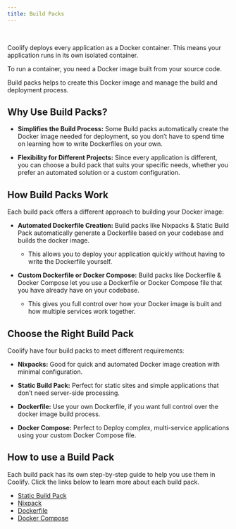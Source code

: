 ```yaml
---
title: Build Packs
---
```


<ZoomableImage src="/docs/images/builds/packs/packs-banner.webp" />

<br />

Coolify deploys every application as a Docker container. This means your application runs in its own isolated container. 

To run a container, you need a Docker image built from your source code. 

Build packs helps to create this Docker image and manage the build and deployment process.


## Why Use Build Packs?
- **Simplifies the Build Process:** Some Build packs automatically create the Docker image needed for deployment, so you don’t have to spend time on learning how to write Dockerfiles on your own.

- **Flexibility for Different Projects:** Since every application is different, you can choose a build pack that suits your specific needs, whether you prefer an automated solution or a custom configuration.


## How Build Packs Work
Each build pack offers a different approach to building your Docker image:

- **Automated Dockerfile Creation:** Build packs like Nixpacks & Static Build Pack automatically generate a Dockerfile based on your codebase and builds the docker image. 
  - This allows you to deploy your application quickly without having to write the Dockerfile yourself.

- **Custom Dockerfile or Docker Compose:** Build packs like Dockerfile & Docker Compose let you use a Dockerfile or Docker Compose file that you have already have on your codebase. 
  - This gives you full control over how your Docker image is built and how multiple services work together.


## Choose the Right Build Pack
Coolify have four build packs to meet different requirements:
- **Nixpacks:** Good for quick and automated Docker image creation with minimal configuration.

- **Static Build Pack:** Perfect for static sites and simple applications that don’t need server-side processing.

- **Dockerfile:** Use your own Dockerfile, if you want full control over the docker image build process.

- **Docker Compose:** Perfect to Deploy complex, multi-service applications using your custom Docker Compose file.


## How to use a Build Pack
Each build pack has its own step-by-step guide to help you use them in Coolify. Click the links below to learn more about each build pack.

- [Static Build Pack](/builds/packs/static)
- [Nixpack](/builds/packs/nixpacks)
- [Dockerfile](/builds/packs/dockerfile)
- [Docker Compose](/builds/packs/docker-compose)